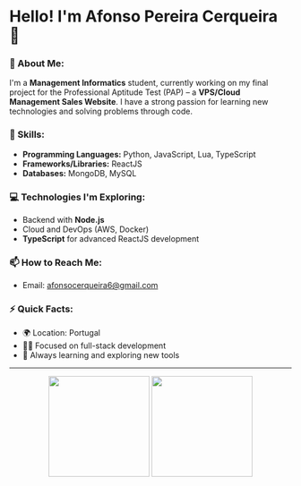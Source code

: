 # Hello! I'm Afonso Pereira Cerqueira 👋

### 🌱 About Me:
I'm a **Management Informatics** student, currently working on my final project for the Professional Aptitude Test (PAP) – a **VPS/Cloud Management Sales Website**. I have a strong passion for learning new technologies and solving problems through code.

### 🚀 Skills:
- **Programming Languages:** Python, JavaScript, Lua, TypeScript
- **Frameworks/Libraries:** ReactJS
- **Databases:** MongoDB, MySQL
  
### 💻 Technologies I'm Exploring:
- Backend with **Node.js**
- Cloud and DevOps (AWS, Docker)
- **TypeScript** for advanced ReactJS development

### 📫 How to Reach Me:
- Email: afonsocerqueira6@gmail.com

### ⚡ Quick Facts:
- 🌍 Location: Portugal
- 👨‍💻 Focused on full-stack development
- 📖 Always learning and exploring new tools

---

<div align="center">
  <img height="180em" src="https://github-readme-stats.vercel.app/api?username=AfonsoPereiraCerqueira&show_icons=true&hide_border=true&theme=dark" />
  <img height="180em" src="https://github-readme-stats.vercel.app/api/top-langs/?username=AfonsoPereiraCerqueira&layout=compact&hide_border=true&theme=dark" />
</div>
